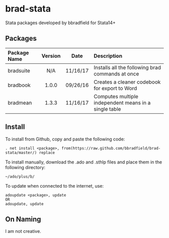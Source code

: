 # brad-stata
Stata packages developed by bbradfield for Stata14+

## Packages
| Package Name | Version | Date     | Description                                           |
|:-------------|:-------:|:--------:|:------------------------------------------------------|
| bradsuite    | N/A     | 11/16/17 | Installs all the following brad commands at once      |
| bradbook     | 1.0.0   | 09/26/16 | Creates a cleaner codebook for export to Word         |
| bradmean     | 1.3.3   | 11/16/17 | Computes multiple independent means in a single table |


## Install
To install from Github, copy and paste the following code:
```
. net install <package>, from(https://raw.github.com/bbradfield/brad-stata/master/) replace
```
To install manually, download the .ado and .sthlp files and place them in the following directory:
```
~/ado/plus/b/ 
```
To update when connected to the internet, use:
```
adoupdate <package>, update
OR
adoupdate, update
```

## On Naming

I am not creative.
